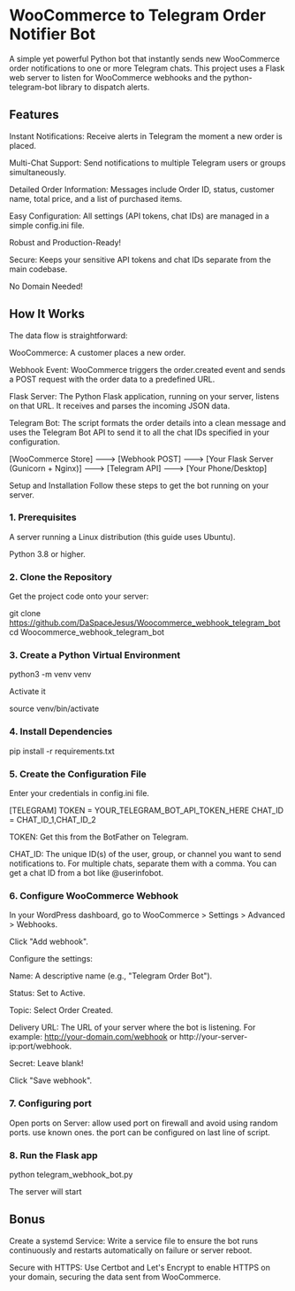 # WooCommerce to Telegram Order Notifier Bot
A simple yet powerful Python bot that instantly sends new WooCommerce order notifications to one or more Telegram chats. This project uses a Flask web server to listen for WooCommerce webhooks and the python-telegram-bot library to dispatch alerts.


## Features
Instant Notifications: Receive alerts in Telegram the moment a new order is placed.

Multi-Chat Support: Send notifications to multiple Telegram users or groups simultaneously.

Detailed Order Information: Messages include Order ID, status, customer name, total price, and a list of purchased items.

Easy Configuration: All settings (API tokens, chat IDs) are managed in a simple config.ini file.

Robust and Production-Ready!

Secure: Keeps your sensitive API tokens and chat IDs separate from the main codebase.

No Domain Needed!


## How It Works
The data flow is straightforward:

WooCommerce: A customer places a new order.

Webhook Event: WooCommerce triggers the order.created event and sends a POST request with the order data to a predefined URL.

Flask Server: The Python Flask application, running on your server, listens on that URL. It receives and parses the incoming JSON data.

Telegram Bot: The script formats the order details into a clean message and uses the Telegram Bot API to send it to all the chat IDs specified in your configuration.

[WooCommerce Store] ---> [Webhook POST] ---> [Your Flask Server (Gunicorn + Nginx)] ---> [Telegram API] ---> [Your Phone/Desktop]

Setup and Installation
Follow these steps to get the bot running on your server.

### 1. Prerequisites
A server running a Linux distribution (this guide uses Ubuntu).

Python 3.8 or higher.

### 2. Clone the Repository
Get the project code onto your server:

git clone https://github.com/DaSpaceJesus/Woocommerce_webhook_telegram_bot
cd Woocommerce_webhook_telegram_bot

### 3. Create a Python Virtual Environment

python3 -m venv venv

Activate it

source venv/bin/activate

### 4. Install Dependencies

pip install -r requirements.txt

### 5. Create the Configuration File

Enter your credentials in config.ini file.

[TELEGRAM]
TOKEN = YOUR_TELEGRAM_BOT_API_TOKEN_HERE
CHAT_ID = CHAT_ID_1,CHAT_ID_2

TOKEN: Get this from the BotFather on Telegram.

CHAT_ID: The unique ID(s) of the user, group, or channel you want to send notifications to. For multiple chats, separate them with a comma. You can get a chat ID from a bot like @userinfobot.

### 6. Configure WooCommerce Webhook
In your WordPress dashboard, go to WooCommerce > Settings > Advanced > Webhooks.

Click "Add webhook".

Configure the settings:

Name: A descriptive name (e.g., "Telegram Order Bot").

Status: Set to Active.

Topic: Select Order Created.

Delivery URL: The URL of your server where the bot is listening. For example: http://your-domain.com/webhook or http://your-server-ip:port/webhook.

Secret: Leave blank!

Click "Save webhook".

### 7. Configuring port
Open ports on Server: allow used port on firewall and avoid using random ports. use known ones.
the port can be configured on last line of script.

### 8. Run the Flask app
python telegram_webhook_bot.py

The server will start


## Bonus
Create a systemd Service: Write a service file to ensure the bot runs continuously and restarts automatically on failure or server reboot.

Secure with HTTPS: Use Certbot and Let's Encrypt to enable HTTPS on your domain, securing the data sent from WooCommerce.
